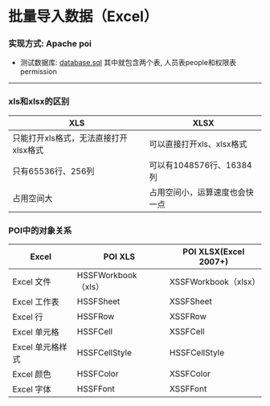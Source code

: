 # 批量导入数据（Excel）

### 实现方式: Apache poi
* 测试数据库: [database.sql](./database.sql) 其中就包含两个表, 人员表people和权限表permission

---
### xls和xlsx的区别

| XLS                                   | XLSX                           |
| ------------------------------------- | ------------------------------ |
| 只能打开xls格式，无法直接打开xlsx格式 | 可以直接打开xls、xlsx格式      |
| 只有65536行、256列                    | 可以有1048576行、16384列       |
| 占用空间大                            | 占用空间小，运算速度也会快一点 |

### POI中的对象关系

| Excel            | POI XLS              | POI XLSX(Excel 2007+) |
| ---------------- | -------------------- | --------------------- |
| Excel 文件       | HSSFWorkbook （xls） | XSSFWorkbook（xlsx）  |
| Excel 工作表     | HSSFSheet            | XSSFSheet             |
| Excel 行         | HSSFRow              | XSSFRow               |
| Excel 单元格     | HSSFCell             | XSSFCell              |
| Excel 单元格样式 | HSSFCellStyle        | HSSFCellStyle         |
| Excel 颜色       | HSSFColor            | XSSFColor             |
| Excel 字体       | HSSFFont             | XSSFFont              |